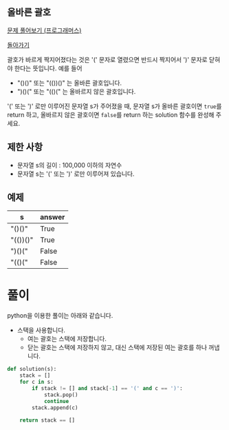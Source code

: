 ## 올바른 괄호

[문제 풀어보기 (프로그래머스)](https://programmers.co.kr/learn/courses/30/lessons/12909)

[돌아가기](/../)

괄호가 바르게 짝지어졌다는 것은 '(' 문자로 열렸으면 반드시 짝지어서 ')' 문자로 닫혀야 한다는 뜻입니다. 예를 들어

- "()()" 또는 "(())()" 는 올바른 괄호입니다.
- ")()(" 또는 "(()(" 는 올바르지 않은 괄호입니다.

'(' 또는 ')' 로만 이루어진 문자열 s가 주어졌을 때, 문자열 s가 올바른 괄호이면 `true`를 return 하고, 올바르지 않은 괄호이면 `false`를 return 하는 solution 함수를 완성해 주세요.

## 제한 사항

- 문자열 s의 길이 : 100,000 이하의 자연수
- 문자열 s는 '(' 또는 ')' 로만 이루어져 있습니다.

## 예제

| s | answer |
| - | - |
| "()()" | True |
| "(())()" | True |
| ")()(" | False |
| "(()(" | False |

# 풀이

python을 이용한 풀이는 아래와 같습니다.

- 스택을 사용합니다.
    - 여는 괄호는 스택에 저장합니다.
    - 닫는 괄호는 스택에 저장하지 않고, 대신 스택에 저장된 여는 괄호를 하나 꺼냅니다.

```python
def solution(s):
    stack = []
    for c in s:
        if stack != [] and stack[-1] == '(' and c == ')':
            stack.pop()
            continue
        stack.append(c)
        
    return stack == []
```